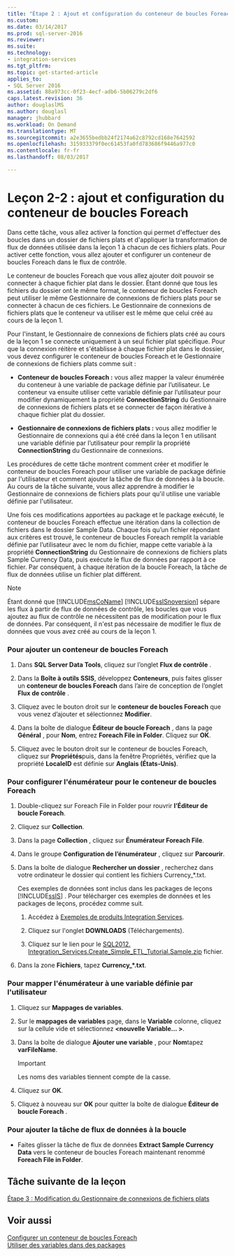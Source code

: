 ```yaml
---
title: "Étape 2 : Ajout et configuration du conteneur de boucles Foreach | Documents Microsoft"
ms.custom: 
ms.date: 03/14/2017
ms.prod: sql-server-2016
ms.reviewer: 
ms.suite: 
ms.technology:
- integration-services
ms.tgt_pltfrm: 
ms.topic: get-started-article
applies_to:
- SQL Server 2016
ms.assetid: 88a973cc-0f23-4ecf-adb6-5b06279c2df6
caps.latest.revision: 36
author: douglaslMS
ms.author: douglasl
manager: jhubbard
ms.workload: On Demand
ms.translationtype: MT
ms.sourcegitcommit: a2e3655bedbb24f2174a62c8792cd168e7642592
ms.openlocfilehash: 315933379f0ec61453fa0fd783686f9446a977c0
ms.contentlocale: fr-fr
ms.lasthandoff: 08/03/2017

---
```

# <a name="lesson-2-2---adding-and-configuring-the-foreach-loop-container"></a>Leçon 2-2 : ajout et configuration du conteneur de boucles Foreach
Dans cette tâche, vous allez activer la fonction qui permet d'effectuer des boucles dans un dossier de fichiers plats et d'appliquer la transformation de flux de données utilisée dans la leçon 1 à chacun de ces fichiers plats. Pour activer cette fonction, vous allez ajouter et configurer un conteneur de boucles Foreach dans le flux de contrôle.  
  
Le conteneur de boucles Foreach que vous allez ajouter doit pouvoir se connecter à chaque fichier plat dans le dossier. Étant donné que tous les fichiers du dossier ont le même format, le conteneur de boucles Foreach peut utiliser le même Gestionnaire de connexions de fichiers plats pour se connecter à chacun de ces fichiers. Le Gestionnaire de connexions de fichiers plats que le conteneur va utiliser est le même que celui créé au cours de la leçon 1.  
  
Pour l'instant, le Gestionnaire de connexions de fichiers plats créé au cours de la leçon 1 se connecte uniquement à un seul fichier plat spécifique. Pour que la connexion réitère et s'établisse à chaque fichier plat dans le dossier, vous devez configurer le conteneur de boucles Foreach et le Gestionnaire de connexions de fichiers plats comme suit :  
  
-   **Conteneur de boucles Foreach :** vous allez mapper la valeur énumérée du conteneur à une variable de package définie par l’utilisateur. Le conteneur va ensuite utiliser cette variable définie par l’utilisateur pour modifier dynamiquement la propriété **ConnectionString** du Gestionnaire de connexions de fichiers plats et se connecter de façon itérative à chaque fichier plat du dossier.  
  
-   **Gestionnaire de connexions de fichiers plats :** vous allez modifier le Gestionnaire de connexions qui a été créé dans la leçon 1 en utilisant une variable définie par l’utilisateur pour remplir la propriété **ConnectionString** du Gestionnaire de connexions.  
  
Les procédures de cette tâche montrent comment créer et modifier le conteneur de boucles Foreach pour utiliser une variable de package définie par l'utilisateur et comment ajouter la tâche de flux de données à la boucle. Au cours de la tâche suivante, vous allez apprendre à modifier le Gestionnaire de connexions de fichiers plats pour qu'il utilise une variable définie par l'utilisateur.  
  
Une fois ces modifications apportées au package et le package exécuté, le conteneur de boucles Foreach effectue une itération dans la collection de fichiers dans le dossier Sample Data. Chaque fois qu’un fichier répondant aux critères est trouvé, le conteneur de boucles Foreach remplit la variable définie par l’utilisateur avec le nom du fichier, mappe cette variable à la propriété **ConnectionString** du Gestionnaire de connexions de fichiers plats Sample Currency Data, puis exécute le flux de données par rapport à ce fichier. Par conséquent, à chaque itération de la boucle Foreach, la tâche de flux de données utilise un fichier plat différent.  
  
> [!NOTE]  
> Étant donné que [!INCLUDE[msCoName](../includes/msconame-md.md)] [!INCLUDE[ssISnoversion](../includes/ssisnoversion-md.md)] sépare les flux à partir de flux de données de contrôle, les boucles que vous ajoutez au flux de contrôle ne nécessitent pas de modification pour le flux de données. Par conséquent, il n'est pas nécessaire de modifier le flux de données que vous avez créé au cours de la leçon 1.  
  
### <a name="to-add-a-foreach-loop-container"></a>Pour ajouter un conteneur de boucles Foreach  
  
1.  Dans **SQL Server Data Tools**, cliquez sur l’onglet **Flux de contrôle** .  
  
2.  Dans la **Boîte à outils SSIS**, développez **Conteneurs**, puis faites glisser un **conteneur de boucles Foreach** dans l’aire de conception de l’onglet **Flux de contrôle** .  
  
3.  Cliquez avec le bouton droit sur le **conteneur de boucles Foreach** que vous venez d’ajouter et sélectionnez **Modifier**.  
  
4.  Dans la boîte de dialogue **Éditeur de boucle Foreach** , dans la page **Général** , pour **Nom**, entrez **Foreach File in Folder**. Cliquez sur **OK**.  
  
5.  Cliquez avec le bouton droit sur le conteneur de boucles Foreach, cliquez sur **Propriétés**puis, dans la fenêtre Propriétés, vérifiez que la propriété **LocaleID** est définie sur **Anglais (États-Unis)**.  
  
### <a name="to-configure-the-enumerator-for-the-foreach-loop-container"></a>Pour configurer l'énumérateur pour le conteneur de boucles Foreach  
  
1.  Double-cliquez sur Foreach File in Folder pour rouvrir **l’Éditeur de boucle Foreach**.  
  
2.  Cliquez sur **Collection**.  
  
3.  Dans la page **Collection** , cliquez sur **Énumérateur Foreach File**.  
  
4.  Dans le groupe **Configuration de l’énumérateur** , cliquez sur **Parcourir**.  
  
5.  Dans la boîte de dialogue **Rechercher un dossier** , recherchez dans votre ordinateur le dossier qui contient les fichiers Currency_*.txt.  
  
    Ces exemples de données sont inclus dans les packages de leçons [!INCLUDE[ssIS](../includes/ssis-md.md)] . Pour télécharger ces exemples de données et les packages de leçons, procédez comme suit.  
  
    1.  Accédez à [Exemples de produits Integration Services](http://go.microsoft.com/fwlink/?LinkId=275027). 
  
    2.  Cliquez sur l'onglet **DOWNLOADS** (Téléchargements).  
  
    3.  Cliquez sur le lien pour le [SQL2012. Integration_Services.Create_Simple_ETL_Tutorial.Sample.zip](http://msftisprodsamples.codeplex.com/downloads/get/596031) fichier.  
  
6.  Dans la zone **Fichiers**, tapez **Currency_\*.txt**.  
  
### <a name="to-map-the-enumerator-to-a-user-defined-variable"></a>Pour mapper l'énumérateur à une variable définie par l'utilisateur  
  
1.  Cliquez sur **Mappages de variables**.  
  
2.  Sur le **mappages de variables** page, dans le **Variable** colonne, cliquez sur la cellule vide et sélectionnez  **\<nouvelle Variable... >**.  
  
3.  Dans la boîte de dialogue **Ajouter une variable** , pour **Nom**tapez **varFileName**.  
  
    > [!IMPORTANT]  
    > Les noms des variables tiennent compte de la casse.  
  
4.  Cliquez sur **OK**.  
  
5.  Cliquez à nouveau sur **OK** pour quitter la boîte de dialogue **Éditeur de boucle Foreach** .  
  
### <a name="to-add-the-data-flow-task-to-the-loop"></a>Pour ajouter la tâche de flux de données à la boucle  
  
-   Faites glisser la tâche de flux de données **Extract Sample Currency Data** vers le conteneur de boucles Foreach maintenant renommé **Foreach File in Folder**.  
  
## <a name="next-lesson-task"></a>Tâche suivante de la leçon  
[Étape 3 : Modification du Gestionnaire de connexions de fichiers plats](../integration-services/lesson-2-3-modifying-the-flat-file-connection-manager.md)  
  
## <a name="see-also"></a>Voir aussi  
[Configurer un conteneur de boucles Foreach](http://msdn.microsoft.com/library/519c6f96-5e1f-47d2-b96a-d49946948c25)  
[Utiliser des variables dans des packages](http://msdn.microsoft.com/library/7742e92d-46c5-4cc4-b9a3-45b688ddb787)  
  
  
  

